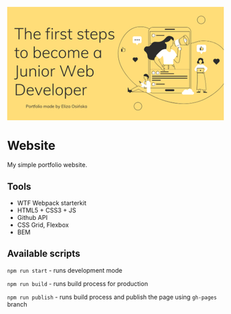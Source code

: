 ![cover](./public/Eli_rm.png)

# Website 

My simple portfolio website.

## Tools

- WTF Webpack starterkit
- HTML5 + CSS3 + JS
- Github API
- CSS Grid, Flexbox
- BEM

## Available scripts

`npm run start` - runs development mode

`npm run build` - runs build process for production

`npm run publish` - runs build process and publish the page using `gh-pages` branch
